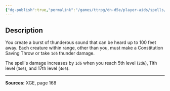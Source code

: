```yaml
---
{"dg-publish":true,"permalink":"/games/ttrpg/dn-d5e/player-aids/spells/cantrips/thunderclap/","tags":["TTRPG/DND/5e","somatic","damage","Spell"],"noteIcon":""}
---
```



## Description
You create a burst of thunderous sound that can be heard up to 100 feet away.
Each creature within range, other than you, must make a Constitution Saving Throw or take `1d6` thunder damage.

The spell's damage increases by `1d6` when you reach 5th level (`2d6`), 11th level (`3d6`), and 17th level (`4d6`).

---

**Sources:** XGE, page 168
